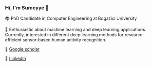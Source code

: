 ### Hi, I'm Sumeyye 👋


:books: PhD Candidate in Computer Engineering at Bogazici University

:blossom: Enthusiastic about machine learning and deep learning applications. Currently, interested in different deep learning methods for resource-efficient sensor-based human activity recognition.

:page_facing_up: [Google scholar](https://scholar.google.com/citations?user=GnrF2DsAAAAJ&hl=tr&oi=ao)

:eyes: [LinkedIn](https://www.linkedin.com/in/sumeyye-agac-800039/)


